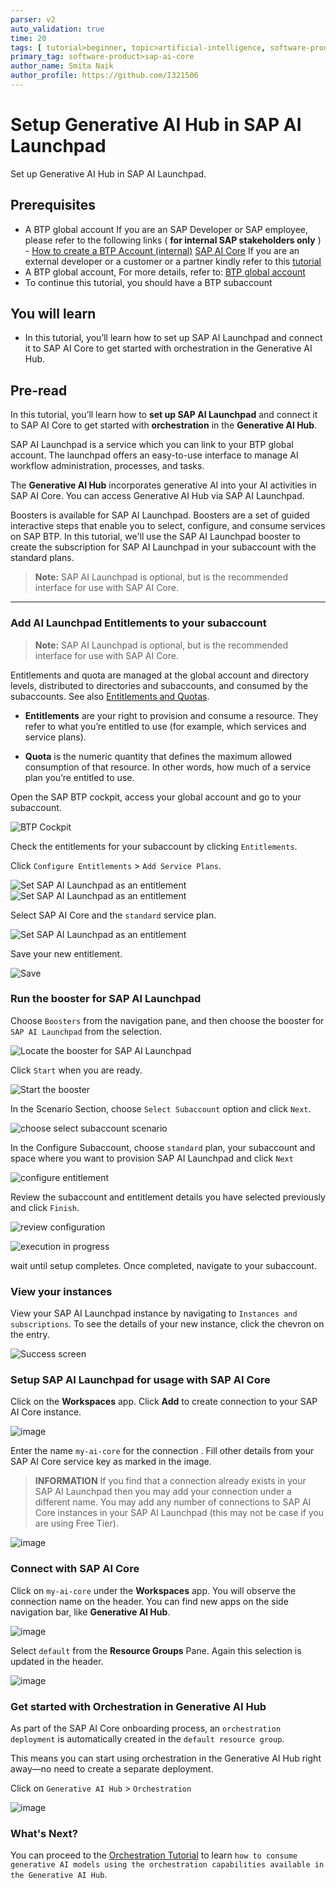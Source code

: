 ```yaml
---
parser: v2
auto_validation: true
time: 20
tags: [ tutorial>beginner, topic>artificial-intelligence, software-product>sap-ai-core ]
primary_tag: software-product>sap-ai-core
author_name: Smita Naik
author_profile: https://github.com/I321506
---
```


# Setup Generative AI Hub in SAP AI Launchpad
<!-- description --> Set up Generative AI Hub in SAP AI Launchpad.
## Prerequisites
- A BTP global account
If you are an SAP Developer or SAP employee, please refer to the following links ( **for internal SAP stakeholders only** ) - 
[How to create a BTP Account (internal)](https://me.sap.com/notes/3493139)
[SAP AI Core](https://help.sap.com/docs/sap-ai-core?version=INTERNAL&locale=en-US&state=PRODUCTION)
If you are an external developer or a customer or a partner kindly refer to this [tutorial](https://developers.sap.com/tutorials/btp-cockpit-entitlements.html)
- A BTP global account, For more details, refer to: [BTP global account](https://statics.teams.cdn.office.net/evergreen-assets/safelinks/1/atp-safelinks.html)
- To continue this tutorial, you should have a BTP subaccount

## You will learn
- In this tutorial, you’ll learn how to set up SAP AI Launchpad and connect it to SAP AI Core to get started with orchestration in the Generative AI Hub.

## Pre-read

In this tutorial, you’ll learn how to **set up SAP AI Launchpad** and connect it to SAP AI Core to get started with **orchestration** in the **Generative AI Hub**.

SAP AI Launchpad is a service which you can link to your BTP global account. The launchpad offers an easy-to-use interface to manage AI workflow administration, processes, and tasks. 
 
The **Generative AI Hub** incorporates generative AI into your AI activities in SAP AI Core. You can access Generative AI Hub via SAP AI Launchpad.

Boosters is available for SAP AI Launchpad. Boosters are a set of guided interactive steps that enable you to select, configure, and consume services on SAP BTP. In this tutorial, we'll use the SAP AI Launchpad booster to create the subscription for SAP AI Launchpad in your subaccount with the standard plans.

> **Note:** SAP AI Launchpad is optional, but is the recommended interface for use with SAP AI Core.

---

### Add AI Launchpad Entitlements to your subaccount

> **Note:** SAP AI Launchpad is optional, but is the recommended interface for use with SAP AI Core.

Entitlements and quota are managed at the global account and directory levels, distributed to directories and subaccounts, and consumed by the subaccounts. See also [Entitlements and Quotas](https://help.sap.com/viewer/65de2977205c403bbc107264b8eccf4b/Cloud/en-US/00aa2c23479d42568b18882b1ca90d79.html).

- **Entitlements** are your right to provision and consume a resource. They refer to what you’re entitled to use (for example, which services and service plans).

- **Quota** is the numeric quantity that defines the maximum allowed consumption of that resource. In other words, how much of a service plan you’re entitled to use.

Open the SAP BTP cockpit, access your global account and go to your subaccount.

![BTP Cockpit](img/btpcockpit.png)

Check the entitlements for your subaccount by clicking `Entitlements`.

Click `Configure Entitlements` > `Add Service Plans`.

![Set SAP AI Launchpad as an entitlement](img/configureentitlements.png)
![Set SAP AI Launchpad as an entitlement](img/addserviceplan.png)

Select SAP AI Core and the `standard` service plan.

![Set SAP AI Launchpad as an entitlement](img/ail_select_entitlement.png)

Save your new entitlement.

![Save](img/ail_save_entitlement.png)

### Run the booster for SAP AI Launchpad

Choose `Boosters` from the navigation pane, and then choose the booster for `SAP AI Launchpad` from the selection. 

![Locate the booster for SAP AI Launchpad](img/boosterailp.png)

Click `Start` when you are ready.

![Start the booster](img/lpboosterstart.png)

In the Scenario Section, choose `Select Subaccount` option and click `Next`.

![choose select subaccount scenario](img/AIL_select_scenario.png)

In the Configure Subaccount, choose `standard` plan, your subaccount and space where you want to provision SAP AI Launchpad and click `Next`

![configure entitlement](img/AIL_configure_subaccount_std_plan.png)

Review the subaccount and entitlement details you have selected previously and click `Finish`.

![review configuration](img/AIL_review.png)

![execution in progress](img/AIL_creation_inprogress.png)

wait until setup completes. Once completed, navigate to your subaccount.

### View your instances

View your SAP AI Launchpad instance by navigating to `Instances and subscriptions`. To see the details of your new instance, click the chevron on the entry.

![Success screen](img/ail_subscription_success.png)

### Setup SAP AI Launchpad for usage with SAP AI Core
Click on the **Workspaces** app. Click **Add** to create connection to your SAP AI Core instance.

![image](img/ail/add.png)

Enter the name `my-ai-core` for the connection . Fill other details from your SAP AI Core service key as marked in the image.

> **INFORMATION** If you find that a connection already exists in your SAP AI Launchpad then you may add your connection under a different name. You may add any number of connections to SAP AI Core instances in your SAP AI Launchpad (this may not be case if you are using Free Tier).

![image](img/ail/key.png)

### Connect with SAP AI Core

Click on `my-ai-core` under the **Workspaces** app. You will observe the connection name on the header. You can find new apps on the side navigation bar, like **Generative AI Hub**.

![image](img/ail/connection.png)

Select `default` from the **Resource Groups** Pane. Again this selection is updated in the header.

![image](img/ail/connection2.png)

### Get started with Orchestration in Generative AI Hub

As part of the SAP AI Core onboarding process, an `orchestration deployment` is automatically created in the `default resource group`.

This means you can start using orchestration in the Generative AI Hub right away—no need to create a separate deployment.

Click on `Generative AI Hub` > `Orchestration`

![image](img/ail/ail_generative_ai_hub_orch.png)

### What's Next?

You can proceed to the [Orchestration Tutorial](https://developers.sap.com/tutorials/ai-core-orchestration-consumption.html) to learn `how to consume generative AI models using the orchestration capabilities available in the Generative AI Hub`.


